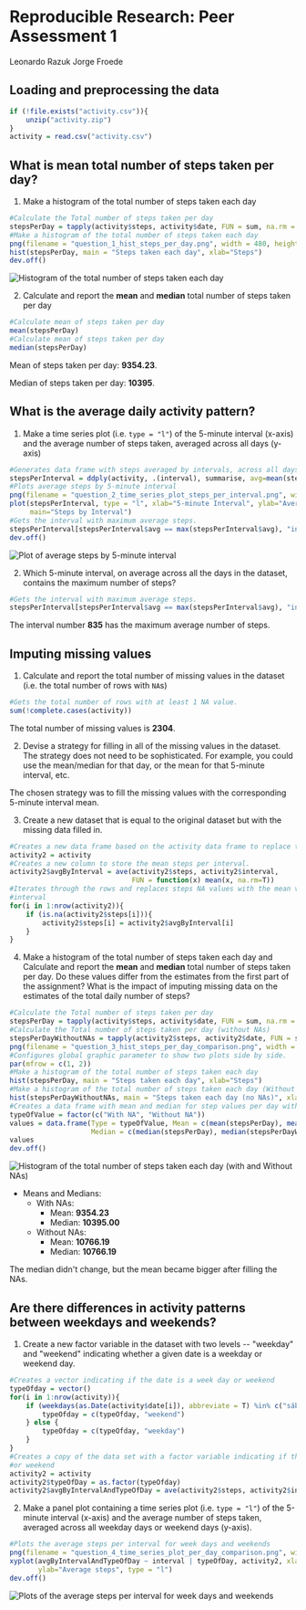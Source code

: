 # Reproducible Research: Peer Assessment 1
Leonardo Razuk Jorge Froede  


## Loading and preprocessing the data


```r
if (!file.exists("activity.csv")){
    unzip("activity.zip")
}
activity = read.csv("activity.csv")
```

## What is mean total number of steps taken per day?

1. Make a histogram of the total number of steps taken each day


```r
#Calculate the Total number of steps taken per day
stepsPerDay = tapply(activity$steps, activity$date, FUN = sum, na.rm = T)
#Make a histogram of the total number of steps taken each day
png(filename = "question_1_hist_steps_per_day.png", width = 480, height = 480)
hist(stepsPerDay, main = "Steps taken each day", xlab="Steps")
dev.off()
```

![Histogram of the total number of steps taken each day](figures/question_1_hist_steps_per_day.png)

2. Calculate and report the **mean** and **median** total number of steps taken per day

```r
#Calculate mean of steps taken per day
mean(stepsPerDay)
#Calculate mean of steps taken per day
median(stepsPerDay)
```

Mean of steps taken per day: **9354.23**.

Median of steps taken per day: **10395**.

## What is the average daily activity pattern?

1. Make a time series plot (i.e. `type = "l"`) of the 5-minute interval (x-axis) and the average number of steps taken, averaged across all days (y-axis)

```r
#Generates data frame with steps averaged by intervals, across all days
stepsPerInterval = ddply(activity, .(interval), summarise, avg=mean(steps, na.rm = T))
#Plots average steps by 5-minute interval
png(filename = "question_2_time_series_plot_steps_per_interval.png", width = 480, height = 480)
plot(stepsPerInterval, type = "l", xlab="5-minute Interval", ylab="Average Steps", 
     main="Steps by Interval")
#Gets the interval with maximum average steps.
stepsPerInterval[stepsPerInterval$avg == max(stepsPerInterval$avg), "interval"]
dev.off()
```

![Plot of average steps by 5-minute interval](figures/question_2_time_series_plot_steps_per_interval.png)

2. Which 5-minute interval, on average across all the days in the dataset, contains the maximum number of steps?


```r
#Gets the interval with maximum average steps.
stepsPerInterval[stepsPerInterval$avg == max(stepsPerInterval$avg), "interval"]
```

The interval number **835** has the maximum average number of steps.

## Imputing missing values

1. Calculate and report the total number of missing values in the dataset (i.e. the total number of rows with `NA`s)

```r
#Gets the total number of rows with at least 1 NA value.
sum(!complete.cases(activity))
```

The total number of missing values is **2304**.

2. Devise a strategy for filling in all of the missing values in the dataset. The strategy does not need to be sophisticated. For example, you could use the mean/median for that day, or the mean for that 5-minute interval, etc.

The chosen strategy was to fill the missing values with the corresponding 5-minute interval mean.

3. Create a new dataset that is equal to the original dataset but with the missing data filled in.


```r
#Creates a new data frame based on the activity data frame to replace the NA values.
activity2 = activity
#Creates a new column to store the mean steps per interval.
activity2$avgByInterval = ave(activity2$steps, activity2$interval, 
                              FUN = function(x) mean(x, na.rm=T))
#Iterates through the rows and replaces steps NA values with the mean value for the corresponding
#interval
for(i in 1:nrow(activity2)){
    if (is.na(activity2$steps[i])){
        activity2$steps[i] = activity2$avgByInterval[i]
    }
}
```

4. Make a histogram of the total number of steps taken each day and Calculate and report the **mean** and **median** total number of steps taken per day. Do these values differ from the estimates from the first part of the assignment? What is the impact of imputing missing data on the estimates of the total daily number of steps?


```r
#Calculate the Total number of steps taken per day
stepsPerDay = tapply(activity$steps, activity$date, FUN = sum, na.rm = T)
#Calculate the Total number of steps taken per day (without NAs)
stepsPerDayWithoutNAs = tapply(activity2$steps, activity2$date, FUN = sum, na.rm = T)
png(filename = "question_3_hist_steps_per_day_comparison.png", width = 480, height = 480)
#Configures global graphic parameter to show two plots side by side.
par(mfrow = c(1, 2))
#Make a histogram of the total number of steps taken each day
hist(stepsPerDay, main = "Steps taken each day", xlab="Steps")
#Make a histogram of the total number of steps taken each day (Without NAs)
hist(stepsPerDayWithoutNAs, main = "Steps taken each day (no NAs)", xlab="Steps")
#Creates a data frame with mean and median for step values per day with and without NAs.
typeOfValue = factor(c("With NA", "Without NA"))
values = data.frame(Type = typeOfValue, Mean = c(mean(stepsPerDay), mean(stepsPerDayWithoutNAs)),
                    Median = c(median(stepsPerDay), median(stepsPerDayWithoutNAs)))
values
dev.off()
```

![Histogram of the total number of steps taken each day (with and Without NAs)](figures/question_3_hist_steps_per_day_comparison.png)

* Means and Medians:
    * With NAs:
        + Mean: **9354.23**
        + Median: **10395.00**
    * Without NAs:
        + Mean: **10766.19**
        + Median: **10766.19**

The median didn't change, but the mean became bigger after filling the NAs.

## Are there differences in activity patterns between weekdays and weekends?

1. Create a new factor variable in the dataset with two levels -- "weekday" and "weekend" indicating whether a given date is a weekday or weekend day.


```r
#Creates a vector indicating if the date is a week day or weekend
typeOfday = vector()
for(i in 1:nrow(activity)){
    if (weekdays(as.Date(activity$date[i]), abbreviate = T) %in% c("sáb", "dom")){
        typeOfday = c(typeOfday, "weekend")
    } else {
        typeOfday = c(typeOfday, "weekday")
    }
}
#Creates a copy of the data set with a factor variable indicating if the date is a week day 
#or weekend
activity2 = activity
activity2$typeOfDay = as.factor(typeOfday)
activity2$avgByIntervalAndTypeOfDay = ave(activity2$steps, activity2$interval, activity2$typeOfDay, FUN = function(x) mean(x, na.rm=T))
```

2. Make a panel plot containing a time series plot (i.e. `type = "l"`) of the 5-minute interval (x-axis) and the average number of steps taken, averaged across all weekday days or weekend days (y-axis).


```r
#Plots the average steps per interval for week days and weekends
png(filename = "question_4_time_series_plot_per_day_comparison.png", width = 480, height = 480)
xyplot(avgByIntervalAndTypeOfDay ~ interval | typeOfDay, activity2, xlab = "Interval", 
       ylab="Average steps", type = "l")
dev.off()
```

![Plots of the average steps per interval for week days and weekends](figures/question_4_time_series_plot_per_day_comparison.png)
